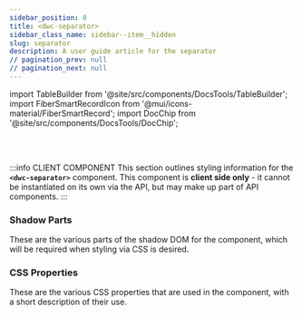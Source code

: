 ```yaml
---
sidebar_position: 0
title: <dwc-separator>
sidebar_class_name: sidebar--item__hidden
slug: separator
description: A user guide article for the separator
// pagination_prev: null
// pagination_next: null
---
```


import TableBuilder from '@site/src/components/DocsTools/TableBuilder';
import FiberSmartRecordIcon from '@mui/icons-material/FiberSmartRecord';
import DocChip from '@site/src/components/DocsTools/DocChip';

<DocChip chip='shadow' />

<br />
<br />

:::info CLIENT COMPONENT
This section outlines styling information for the **`<dwc-separator>`** component. This component is **client side only** - it cannot be instantiated on its own via the API, but may make up part of API components.
:::

### Shadow Parts
These are the various parts of the shadow DOM for the component, which will be required when styling via CSS is desired.
<TableBuilder tag='dwc-separator' table="parts"/>

### CSS Properties

  These are the various CSS properties that are used in the component, with a short description of their use.
  
  <TableBuilder tag='dwc-separator' table="properties"/>




